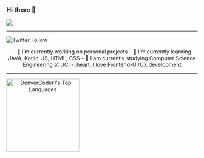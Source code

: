 ### Hi there 👋

<!--
**eismerelnps/eismerelnps** is a ✨ _special_ ✨ repository because its `README.md` (this file) appears on your GitHub profile.

Here are some ideas to get you started:

 
-->

<a align="center" href="https://git.io/typing-svg">
    <img src="https://readme-typing-svg.herokuapp.com/?lines=Hey+There!+👋;I'm+Eismer+Lobaina....;Nice+to+meet+you...;Wish+the+best+for+you+today...!&center=true&size=25">
  </a>

---

![Twitter Follow](https://img.shields.io/twitter/follow/eismerlobaina?color=1DA1FE&logo=Twitter&style=flat-square)

<p align="center">
- 🔭 I’m currently working on personal projects
- 🌱 I’m currently learning JAVA, Kotlin, JS, HTML, CSS
- 👯 I am currently studying Computer Science Engineering at UCI
- :heart: I love Frontend-UI/UX development
   </p>


---

<a align="center" href="https://github.com/eismerelnps/github-readme-stats"><img alt="DenverCoder1's Top Languages" src="https://github-readme-stats.vercel.app/api/top-langs/?username=eismerelnps&langs_count=8&layout=compact&theme=react&hide_border=true&bg_color=1F222E&title_color=F85D7F&icon_color=F8D866&hide=Jupyter%20Notebook" height="192px"/></a>

